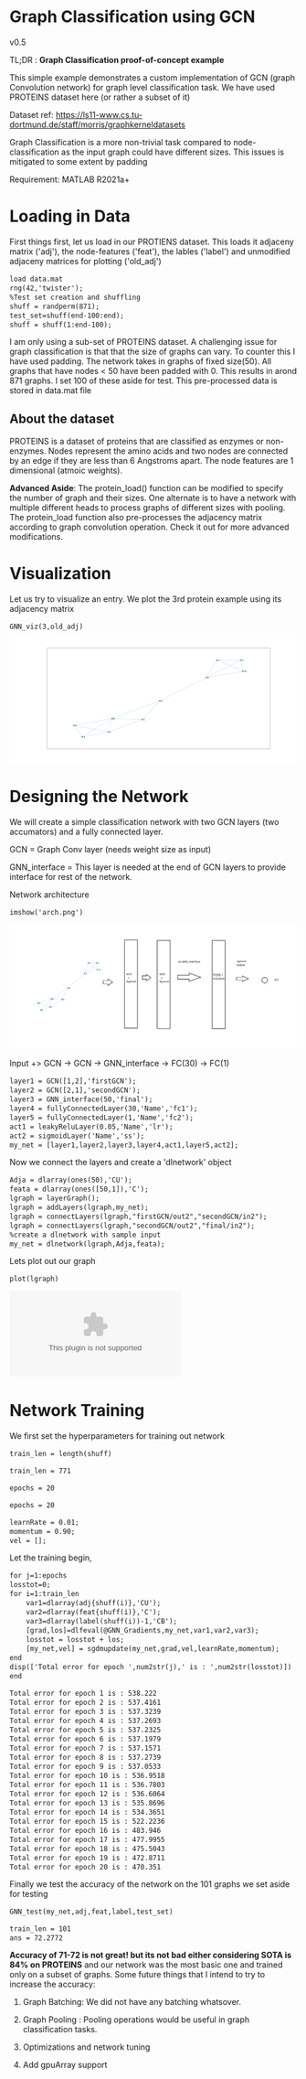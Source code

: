 # Graph Classification using GCN


v0.5




TL;DR : **Graph Classification proof-of-concept example**




This simple example demonstrates a custom implementation of GCN (graph Convolution network) for graph level classification task. We have used PROTEINS dataset here (or rather a subset of it)




Dataset ref: https://ls11-www.cs.tu-dortmund.de/staff/morris/graphkerneldatasets




Graph Classification is a more non-trivial task compared to node-classification as the input graph could have different sizes. This issues is mitigated to some extent by padding




Requirement: MATLAB R2021a+


# Loading in Data


First things first, let us load in our PROTIENS dataset. This loads it adjaceny matrix ('adj'), the node-features ('feat'), the lables ('label') and unmodified adjaceny matrices for plotting ('old_adj')



```matlab:Code
load data.mat
rng(42,'twister');
%Test set creation and shuffling
shuff = randperm(871);
test_set=shuff(end-100:end);
shuff = shuff(1:end-100);
```



I am only using a sub-set of PROTEINS dataset. A challenging issue for graph classification is that that the size of graphs can vary. To counter this I have used padding. The network takes in graphs of fixed size(50). All graphs that have nodes < 50 have been padded with 0. This results in arond 871 graphs. I set 100 of these aside for test. This pre-processed data is stored in data.mat file


## About the dataset


PROTEINS is a dataset of proteins that are classified as enzymes or non-enzymes. Nodes represent the amino acids and two nodes are connected by an edge if they are less than 6 Angstroms apart. The node features are 1 dimensional (atmoic weights).




**Advanced Aside**: The protein_load() function can be modified to specify the number of graph and their sizes. One alternate is to have a network with multiple different heads to process graphs of different sizes with pooling. The protein_load function also pre-processes the adjacency matrix according to graph convolution operation. Check it out for more advanced modifications.


# Visualization


Let us try to visualize an entry. We plot the 3rd protein example using its adjacency matrix



```matlab:Code
GNN_viz(3,old_adj)
```


![figure_0.png](README_images/figure_0.png)

  
# Designing the Network


We will create a simple classification network with two GCN layers (two accumators) and a fully connected layer. 




GCN = Graph Conv layer (needs weight size as input)




GNN_interface = This layer is needed at the end of GCN layers to provide interface for rest of the network.




Network architecture



```matlab:Code
imshow('arch.png')
```


![figure_1.png](README_images/figure_1.png)



Input +> GCN -> GCN -> GNN_interface -> FC(30) -> FC(1)



```matlab:Code
layer1 = GCN([1,2],'firstGCN');
layer2 = GCN([2,1],'secondGCN');
layer3 = GNN_interface(50,'final');
layer4 = fullyConnectedLayer(30,'Name','fc1');
layer5 = fullyConnectedLayer(1,'Name','fc2');
act1 = leakyReluLayer(0.05,'Name','lr');
act2 = sigmoidLayer('Name','ss');
my_net = [layer1,layer2,layer3,layer4,act1,layer5,act2];
```



Now we connect the layers and create a 'dlnetwork' object



```matlab:Code
Adja = dlarray(ones(50),'CU');
feata = dlarray(ones([50,1]),'C');
lgraph = layerGraph();
lgraph = addLayers(lgraph,my_net);
lgraph = connectLayers(lgraph,"firstGCN/out2","secondGCN/in2");
lgraph = connectLayers(lgraph,"secondGCN/out2","final/in2");
%create a dlnetwork with sample input
my_net = dlnetwork(lgraph,Adja,feata);

```



Lets plot out our graph



```matlab:Code
plot(lgraph)
```


![figure_2.eps](README_images/figure_2.eps)

  
# **Network Training**


We first set the hyperparameters for training out network



```matlab:Code
train_len = length(shuff)
```


```text:Output
train_len = 771
```


```matlab:Code
epochs = 20
```


```text:Output
epochs = 20
```


```matlab:Code
learnRate = 0.01;
momentum = 0.90;
vel = [];
```



Let the training begin,



```matlab:Code
for j=1:epochs
losstot=0;
for i=1:train_len
    var1=dlarray(adj{shuff(i)},'CU');
    var2=dlarray(feat{shuff(i)},'C');
    var3=dlarray(label(shuff(i))-1,'CB');
    [grad,los]=dlfeval(@GNN_Gradients,my_net,var1,var2,var3);
    losstot = losstot + los;
    [my_net,vel] = sgdmupdate(my_net,grad,vel,learnRate,momentum);
end   
disp(['Total error for epoch ',num2str(j),' is : ',num2str(losstot)])
end
```


```text:Output
Total error for epoch 1 is : 538.222
Total error for epoch 2 is : 537.4161
Total error for epoch 3 is : 537.3239
Total error for epoch 4 is : 537.2693
Total error for epoch 5 is : 537.2325
Total error for epoch 6 is : 537.1979
Total error for epoch 7 is : 537.1571
Total error for epoch 8 is : 537.2739
Total error for epoch 9 is : 537.0533
Total error for epoch 10 is : 536.9518
Total error for epoch 11 is : 536.7803
Total error for epoch 12 is : 536.6064
Total error for epoch 13 is : 535.8696
Total error for epoch 14 is : 534.3651
Total error for epoch 15 is : 522.2236
Total error for epoch 16 is : 483.946
Total error for epoch 17 is : 477.9955
Total error for epoch 18 is : 475.5043
Total error for epoch 19 is : 472.8711
Total error for epoch 20 is : 470.351
```



Finally we test the accuracy of the network on the 101 graphs we set aside for testing



```matlab:Code
GNN_test(my_net,adj,feat,label,test_set)
```


```text:Output
train_len = 101
ans = 72.2772
```



**Accuracy of 71-72 is not great! but its not bad either considering SOTA is 84% on PROTEINS** and our network was the most basic one and trained only on a subset of graphs. Some future things that I intend to try to increase the accuracy:




1) Graph Batching: We did not have any batching whatsover.




2) Graph Pooling : Pooling operations would be useful in graph classification tasks.




3) Optimizations and network tuning




4) Add gpuArray support


